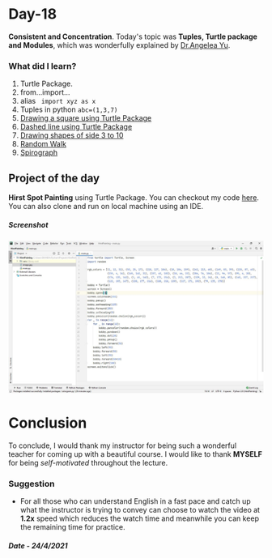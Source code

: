 # Day-18

**Consistent and Concentration**.   Today's topic was **Tuples, Turtle package and Modules**, which was wonderfully explained by   [Dr.Angelea Yu](https://www.udemy.com/user/4b4368a3-b5c8-4529-aa65-2056ec31f37e/). 

### What did I learn?

1. Turtle Package.
2. from...import...
3. alias ``` import xyz as x```
4. Tuples in python ```abc=(1,3,7) ```
5. [Drawing a square using Turtle Package](https://replit.com/@skandasharma/Challenge-1)
6. [Dashed line using Turtle Package](https://replit.com/@skandasharma/Challenge-2)
7. [Drawing shapes of side 3 to 10](https://replit.com/@skandasharma/Challenge-3)
8. [Random Walk](https://replit.com/@skandasharma/Challenge-4)
9. [Spirograph](https://replit.com/@skandasharma/Challenge-5)



## Project of the day

**Hirst Spot Painting** using Turtle Package. You can checkout my code [here](HirstPainting/main.py). You can also clone and run on local machine using an IDE. 

##### Screenshot

![Hirst Paint](images/d18.JPG)



# Conclusion

To conclude, I would thank my instructor for being such a wonderful teacher for coming up with a beautiful course. I would like to thank **MYSELF** for being _self-motivated_ throughout the lecture. 

### Suggestion

- For all those who can understand English in a fast pace and catch up what the instructor is trying to convey can choose to watch the video at **1.2x** speed which reduces the watch time and meanwhile you can keep the remaining time for practice.

##### Date - 24/4/2021